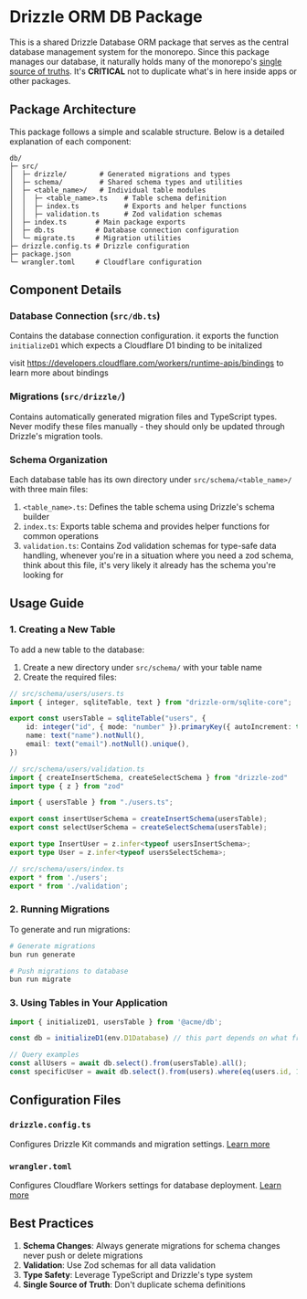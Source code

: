 # Drizzle ORM DB Package

This is a shared Drizzle Database ORM package that serves as the central database management system for the monorepo. Since this package manages our database, it naturally holds many of the monorepo's [single source of truths](https://en.wikipedia.org/wiki/Single_source_of_truth). It's **CRITICAL** not to duplicate what's in here inside apps or other packages.

## Package Architecture

This package follows a simple and scalable structure. Below is a detailed explanation of each component:

```
db/
├─ src/
│  ├─ drizzle/        # Generated migrations and types
│  ├─ schema/         # Shared schema types and utilities
│  ├─ <table_name>/   # Individual table modules
│  │  ├─ <table_name>.ts    # Table schema definition
│  │  ├─ index.ts           # Exports and helper functions
│  │  ├─ validation.ts      # Zod validation schemas
│  ├─ index.ts       # Main package exports
│  ├─ db.ts          # Database connection configuration
│  └─ migrate.ts     # Migration utilities
├─ drizzle.config.ts # Drizzle configuration
├─ package.json
└─ wrangler.toml     # Cloudflare configuration
```

## Component Details

### Database Connection (`src/db.ts`)
Contains the database connection configuration. it exports the function `initializeD1` which expects a Cloudflare D1 binding to be initalized

visit https://developers.cloudflare.com/workers/runtime-apis/bindings to learn more about bindings


### Migrations (`src/drizzle/`)
Contains automatically generated migration files and TypeScript types. Never modify these files manually - they should only be updated through Drizzle's migration tools.

### Schema Organization
Each database table has its own directory under `src/schema/<table_name>/` with three main files:

1. `<table_name>.ts`: Defines the table schema using Drizzle's schema builder
2. `index.ts`: Exports table schema and provides helper functions for common operations
3. `validation.ts`: Contains Zod validation schemas for type-safe data handling, whenever you're in a situation where you need a zod schema, think about this file, it's very likely it already has the schema you're looking for

## Usage Guide

### 1. Creating a New Table

To add a new table to the database:

1. Create a new directory under `src/schema/` with your table name
2. Create the required files:

```typescript
// src/schema/users/users.ts
import { integer, sqliteTable, text } from "drizzle-orm/sqlite-core";

export const usersTable = sqliteTable("users", {
    id: integer("id", { mode: "number" }).primaryKey({ autoIncrement: true }),
    name: text("name").notNull(),
    email: text("email").notNull().unique(),
})
```

```typescript
// src/schema/users/validation.ts
import { createInsertSchema, createSelectSchema } from "drizzle-zod"
import type { z } from "zod"

import { usersTable } from "./users.ts";

export const insertUserSchema = createInsertSchema(usersTable);
export const selectUserSchema = createSelectSchema(usersTable);

export type InsertUser = z.infer<typeof usersInsertSchema>;
export type User = z.infer<typeof usersSelectSchema>;
```
```typescript
// src/schema/users/index.ts
export * from './users';
export * from './validation';
```

### 2. Running Migrations

To generate and run migrations:

```bash
# Generate migrations
bun run generate

# Push migrations to database
bun run migrate
```

### 3. Using Tables in Your Application

```typescript
import { initializeD1, usersTable } from '@acme/db';

const db = initializeD1(env.D1Database) // this part depends on what framework you're using

// Query examples
const allUsers = await db.select().from(usersTable).all();
const specificUser = await db.select().from(users).where(eq(users.id, 1)).get();
```

## Configuration Files

### `drizzle.config.ts`
Configures Drizzle Kit commands and migration settings. [Learn more](https://orm.drizzle.team/docs/kit-overview)

### `wrangler.toml`
Configures Cloudflare Workers settings for database deployment. [Learn more](https://developers.cloudflare.com/workers/wrangler)

## Best Practices

1. **Schema Changes**: Always generate migrations for schema changes never push or delete migrations
2. **Validation**: Use Zod schemas for all data validation
3. **Type Safety**: Leverage TypeScript and Drizzle's type system
4. **Single Source of Truth**: Don't duplicate schema definitions

